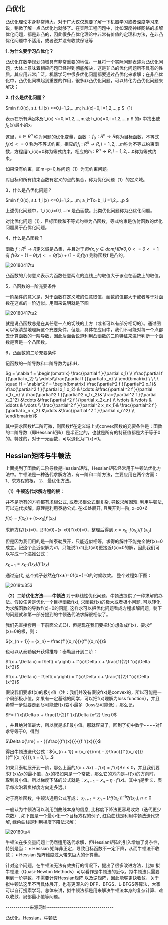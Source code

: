 ## 凸优化

凸优化理论本身非常博大，对于广大仅仅想要了解一下机器学习或者深度学习来说，稍微了解一点凸优化也就够了。在实际工程问题中，比如深度神经网络的求解优化问题，都是非凸的，因此很多凸优化理论中非常有价值的定理和方法，在非凸优化问题中不适用，或者说并没有收敛保证等

**1. 为什么要学习凸优化？**

凸优化在数学规划领域具有非常重要的地位。一旦将一个实际问题表述为凸优化问题，大体上意味着相应问题已经得到彻底解决，这是非凸的优化问题所不具有的性质。其应用非常广泛，机器学习中很多优化问题都要通过凸优化来求解；在非凸优化中，凸优化同样起到重要的作用，很多非凸优化问题，可以转化为凸优化问题来解决；

**2. 什么是优化问题？** 

$min f_0(x),  s.t. f_i(x) <=0,i=1,2,...,m; h_i(x)=0,i =1,2,...,p $（1）

 表示在所有满足$及f_i(x) <=0,i=1,2,...,m;及 h_i(x)=0,i =1,2,...,p $ 的x 中找出使 $f_0(x)$最小的x。

这里，$x \in R^n$ 称为问题的优化变量，函数 $：f_0：R^n \rightarrow R$称为目标函数，不等式 $f_i(x)<=0$ 称为不等式约束，相应的$f_i:R^n \rightarrow R,i=1,2,...m$称为不等式约束函数，方程组h_i(x)=0称为等式约束，相应的$h_i:R^n \rightarrow R,i=1,2,...p$称为等式约束。

如果没有约束，即m=p=0,称问题（1）为无约束问题。 

对目标和所有约束函数有定义的点的集合，称为优化问题（1）的定义域。

3，什么是凸优化问题？

$min f_0(x),  s.t. f_i(x) <=0,i=1,2,...,m; a_i^Tx=b_i,i =1,2,...,p $

上述优化问题中，f_i(x),i=0,1,...m 是凸函数。此类优化问题称为凸优化问题。

对比优化问题（1），目标函数和不等式约束为凸函数，等式约束是仿射函数的优化问题属于凸优化问题。

4，什么是凸函数？

函数 $f:R^n \rightarrow R$定义域是凸集，并且对于$和\forall x,y \in dom f 和 \forall \theta ,0<=\theta<=1$ 有 $f(\theta x +(1-\theta)y) <= \theta f(x) + (1-\theta)f(y)$ 则称函数f 是凸的。

![20180417tu](https://github.com/appletrue/NoteML/blob/master/PICs/20180417tu.png)

凸函数的几何意义表示为函数任意两点的连线上的取值大于该点在函数上的取值。

5，凸函数的一阶充要条件

一阶条件的意义是，对于函数在定义域的任意取值，函数的值都大于或者等于对函数在这点的一阶近似。用图来说明就是下图

![20180417tu2](https://github.com/appletrue/NoteML/blob/master/PICs/20180417tu2.png)

就是说凸函数总是在其任意一点的切线的上方（或者可以有部分相切的）。通过图可以很清楚地理解这个充要条件，但是，具体在应用中，我们不可能对每一个点都去计算函数的一阶导数，因此后面会说道利用凸函数的二阶特征来进行判断一个函数是否是一个凸函数。

6，凸函数的二阶充要条件

记函数的一阶导数和二阶导数为g和H，

$g = \nabla f = \begin{bmatrix} \frac{\partial f }{\partial x_1} \\ \frac{\partial f }{\partial x_2} \\ \vdots\\\frac{\partial f }{\partial x_n} \\  \end{bmatrix} \ \ \ \ \quad  H = \nabla^2 f = \begin{bmatrix}  \frac{\partial^2 f }{\partial^2 x_1}& \frac{\partial^2 f }{\partial x_1 x_2} & \cdots  &\frac{\partial ^2 f }{\partial x_1x_n} \\ \frac{\partial^2 f }{\partial^2 x_1x_2}& \frac{\partial^2 f }{\partial  x_2^2} &\cdots  &\frac{\partial ^2 f }{\partial x_2x_n} \\ \vdots & \vdots  & \ddots  & \vdots \\ \frac{\partial^2 f }{\partial^2 x_nx_1}& \frac{\partial^2 f }{\partial x_n x_2} &\cdots &\frac{\partial ^2 f }{\partial x_n^2} \\ \end{bmatrix}$

其中要求函数ff二阶可微，则函数ff在定义域上式convex函数的充要条件是：函数的二阶导数（即Hessian矩阵）是半正定的，也就是所有的特征值都是大于等于0的。特殊的，对于一元函数，可以退化为f′′(x)≥0。

## Hessian矩阵与牛顿法

上面提到了函数的二阶导数是Hessian矩阵，Hessian矩阵经常用于牛顿法优化方法中。牛顿法是一种迭代求解方法，有一阶和二阶方法，主要应用在两个方面：1、求方程的根， 2、 最优化方法。

**（1）牛顿迭代求解方程的根：**

并不是所有的方程都有求根公式, 或者求根公式很复杂, 导致求解困难. 利用牛顿法, 可以迭代求解。原理是利用泰勒公式, 在x0处展开, 且展开到一阶, x=x0+δ

$f(x) = f({x_0}) + (x – {x_0})f’({x_0})$

求解方程f(x)=0，即f(x0)+(x–x0)f′(x0)=0，整理后得到 $x = {x_0} – f({x_0})/f’({x_0})$

但是因为我们用的是一阶泰勒展开，只能近似相等，求得的解并不能完全使f(x)=0成立。记这个金近似解为x1，只能说f(x1)比f(x0)更接近f(x)=0的解，因此我们可以写成一个递推公式：

${x_{k + 1}} = {x_k} – f({x_k})/f’({x_k}) \tag{3}$

通过迭代, 这个式子必然在f(x∗)=0f(x∗)=0的时候收敛。 整个过程如下图：

![2018tu353](https://github.com/appletrue/NoteML/blob/master/PICs/2018tu353.jpg)

**（2）二阶优化方法——牛顿法** 
对于非线性优化问题，牛顿法提供了一种求解的办法。假设任务是优化一个目标函数f(x), 求函数f(x)的极大或者极小问题, 可以转化为求解函数的导数f′(x)=0的问题, 这样求可以把优化问题看成方程求解问题。剩下的问题就和第一部分提到的牛顿迭代法求解很相似了。

我们先直接套用一下前面公式(3)，但是现在我们要把f(x)想象成f′(x)，要求f′(x)=0的根，则： 

${x_{n + 1}} = {x_n} – \frac{f'({x_n})}{f''({x_n})}$

也可以从泰勒展开获得推导：泰勒展开到二阶：

$f(x + \Delta x) = f\left( x \right) + f'(x)\Delta x + \frac{1}{2}f''(x)\Delta {x^2}$

$f(x + \Delta x) - f\left( x \right) = f'(x)\Delta x + \frac{1}{2}f''(x)\Delta {x^2}$

假设我们要求f(x)的极小值（注：我们并没有假设f(x)是convex的，所以可能是一个局部极小值。如果有一定基础的同学，可以把f(x)理解为loss function），并且希望一步就要走到尽可能使f(x)变小最多（loss尽可能低），那么记，

$F= f'(x)\Delta x + \frac{1}{2}f''(x)\Delta {x^2} \leq 0$

，并且绝对值最大，所以就是求F最小值。那就容易了，回到了初中数学~~~~对F求导等于0，得到 

$\Delta x{\rm{ = - }}\frac{{f'({x})}}{{f''({x})}}$

得出牛顿法迭代公式：${x_{n + 1}} = {x_n}{\rm{ - }}\frac{{f'({x_n})}}{{f''({x_n})}},n = 0,1,...$

如果只泰勒展开到一阶，那么上面的$f(x + \Delta x) - f\left( x \right)= f'(x)\Delta x \leq 0$，并且我们要求f′(x)Δx的最小值，Δx的模如果是一个常数，那么它的方向是−f(′x)的方向时， 取到最小值。所以梯度下降的公式就是：${x_{n + 1}} = {x_n} - \eta \cdot f'(x)$。其中η是步长，表示每次沿着负梯度方向走多远。）

对于高维函数，牛顿法通用公式写成： ${x_{n + 1}} = {x_n} - {[Hf({x_n})]^{ – 1}}\nabla f({x_n}),n \ge 0$

一般认为牛顿法可以利用到曲线本身的信息, 比梯度下降法更容易收敛（迭代更少次数）, 如下图是一个最小化一个目标方程的例子, 红色曲线是利用牛顿法迭代求解, 绿色曲线是利用梯度下降法求解：

![20180tu4](https://github.com/appletrue/NoteML/blob/master/PICs/20180tu4.jpg)

牛顿法在多变量问题上仍然适用迭代求解，但Hessian矩阵的引入增加了复杂性，特别是当： 
▪ Hessian 矩阵非正定，导致目标函数不一定下降，从而牛顿法不收敛； 
▪ Hessian 矩阵维度过大带来巨大的计算量。

针对这个问题，在牛顿法无法有效执行的情况下，提出了很多改进方法，比如 拟牛顿法（Quasi-Newton Methods）可以看作是牛顿法的近似。拟牛顿法只需要用到一阶导数，不需要计算Hessian矩阵 以及逆矩阵，因此能够更快收敛，关于拟牛顿法这里不再具体展开，也有更深入的 DFP、BFGS、L-BFGS等算法，大家可以自行搜索学习。总体来讲，拟牛顿法都是用来解决牛顿法本身的复杂计算、难以收敛、局部最小值等问题。


------------来源网址---------------------------------

[凸优化，Hessian，牛顿法](https://blog.csdn.net/xbinworld/article/details/79113218)

